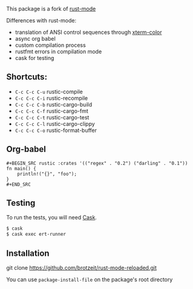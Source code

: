 This package is a fork of [rust-mode](https://github.com/rust-lang/rust-mode)

Differences with rust-mode:

- translation of ANSI control sequences through [xterm-color](https://github.com/atomontage/xterm-color)
- async org babel
- custom compilation process
- rustfmt errors in compilation mode
- cask for testing

## Shortcuts:

* `C-c C-c C-u` rustic-compile
* `C-c C-c C-i` rustic-recompile
* `C-c C-c C-b` rustic-cargo-build
* `C-c C-c C-f` rustic-cargo-fmt
* `C-c C-c C-t` rustic-cargo-test
* `C-c C-c C-l` rustic-cargo-clippy
* `C-c C-c C-o` rustic-format-buffer

## Org-babel

```
#+BEGIN_SRC rustic :crates '(("regex" . "0.2") ("darling" . "0.1"))
fn main() {
    println!("{}", "foo");
}
#+END_SRC
```

## Testing

To run the tests, you will
need [Cask](https://github.com/cask/cask).

``` bash
$ cask
$ cask exec ert-runner
```

## Installation

git clone https://github.com/brotzeit/rust-mode-reloaded.git

You can use `package-install-file` on the package's root directory

